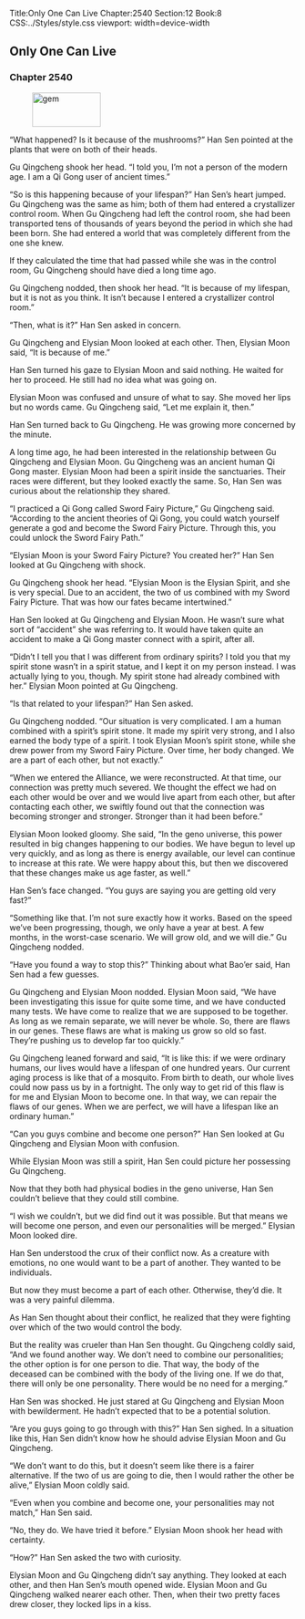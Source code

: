 Title:Only One Can Live 
Chapter:2540 
Section:12 
Book:8 
CSS:../Styles/style.css 
viewport: width=device-width
  
## Only One Can Live
### Chapter 2540
  
<figure>
	<img src="../Images/gem.gif" alt="gem" id="gem" width="120" height="60" />
</figure>
  

  
“What happened? Is it because of the mushrooms?” Han Sen pointed at the plants that were on both of their heads.

Gu Qingcheng shook her head. “I told you, I’m not a person of the modern age. I am a Qi Gong user of ancient times.”

“So is this happening because of your lifespan?” Han Sen’s heart jumped. Gu Qingcheng was the same as him; both of them had entered a crystallizer control room. When Gu Qingcheng had left the control room, she had been transported tens of thousands of years beyond the period in which she had been born. She had entered a world that was completely different from the one she knew.

If they calculated the time that had passed while she was in the control room, Gu Qingcheng should have died a long time ago.

Gu Qingcheng nodded, then shook her head. “It is because of my lifespan, but it is not as you think. It isn’t because I entered a crystallizer control room.”

“Then, what is it?” Han Sen asked in concern.

Gu Qingcheng and Elysian Moon looked at each other. Then, Elysian Moon said, “It is because of me.”

Han Sen turned his gaze to Elysian Moon and said nothing. He waited for her to proceed. He still had no idea what was going on.

Elysian Moon was confused and unsure of what to say. She moved her lips but no words came. Gu Qingcheng said, “Let me explain it, then.”

Han Sen turned back to Gu Qingcheng. He was growing more concerned by the minute.

A long time ago, he had been interested in the relationship between Gu Qingcheng and Elysian Moon. Gu Qingcheng was an ancient human Qi Gong master. Elysian Moon had been a spirit inside the sanctuaries. Their races were different, but they looked exactly the same. So, Han Sen was curious about the relationship they shared.

“I practiced a Qi Gong called Sword Fairy Picture,” Gu Qingcheng said. “According to the ancient theories of Qi Gong, you could watch yourself generate a god and become the Sword Fairy Picture. Through this, you could unlock the Sword Fairy Path.”

“Elysian Moon is your Sword Fairy Picture? You created her?” Han Sen looked at Gu Qingcheng with shock.

Gu Qingcheng shook her head. “Elysian Moon is the Elysian Spirit, and she is very special. Due to an accident, the two of us combined with my Sword Fairy Picture. That was how our fates became intertwined.”

Han Sen looked at Gu Qingcheng and Elysian Moon. He wasn’t sure what sort of “accident” she was referring to. It would have taken quite an accident to make a Qi Gong master connect with a spirit, after all.

“Didn’t I tell you that I was different from ordinary spirits? I told you that my spirit stone wasn’t in a spirit statue, and I kept it on my person instead. I was actually lying to you, though. My spirit stone had already combined with her.” Elysian Moon pointed at Gu Qingcheng.

“Is that related to your lifespan?” Han Sen asked.

Gu Qingcheng nodded. “Our situation is very complicated. I am a human combined with a spirit’s spirit stone. It made my spirit very strong, and I also earned the body type of a spirit. I took Elysian Moon’s spirit stone, while she drew power from my Sword Fairy Picture. Over time, her body changed. We are a part of each other, but not exactly.”

“When we entered the Alliance, we were reconstructed. At that time, our connection was pretty much severed. We thought the effect we had on each other would be over and we would live apart from each other, but after contacting each other, we swiftly found out that the connection was becoming stronger and stronger. Stronger than it had been before.”

Elysian Moon looked gloomy. She said, “In the geno universe, this power resulted in big changes happening to our bodies. We have begun to level up very quickly, and as long as there is energy available, our level can continue to increase at this rate. We were happy about this, but then we discovered that these changes make us age faster, as well.”

Han Sen’s face changed. “You guys are saying you are getting old very fast?”

“Something like that. I’m not sure exactly how it works. Based on the speed we’ve been progressing, though, we only have a year at best. A few months, in the worst-case scenario. We will grow old, and we will die.” Gu Qingcheng nodded.

“Have you found a way to stop this?” Thinking about what Bao’er said, Han Sen had a few guesses.

Gu Qingcheng and Elysian Moon nodded. Elysian Moon said, “We have been investigating this issue for quite some time, and we have conducted many tests. We have come to realize that we are supposed to be together. As long as we remain separate, we will never be whole. So, there are flaws in our genes. These flaws are what is making us grow so old so fast. They’re pushing us to develop far too quickly.”

Gu Qingcheng leaned forward and said, “It is like this: if we were ordinary humans, our lives would have a lifespan of one hundred years. Our current aging process is like that of a mosquito. From birth to death, our whole lives could now pass us by in a fortnight. The only way to get rid of this flaw is for me and Elysian Moon to become one. In that way, we can repair the flaws of our genes. When we are perfect, we will have a lifespan like an ordinary human.”

“Can you guys combine and become one person?” Han Sen looked at Gu Qingcheng and Elysian Moon with confusion.

While Elysian Moon was still a spirit, Han Sen could picture her possessing Gu Qingcheng.

Now that they both had physical bodies in the geno universe, Han Sen couldn’t believe that they could still combine.

“I wish we couldn’t, but we did find out it was possible. But that means we will become one person, and even our personalities will be merged.” Elysian Moon looked dire.

Han Sen understood the crux of their conflict now. As a creature with emotions, no one would want to be a part of another. They wanted to be individuals.

But now they must become a part of each other. Otherwise, they’d die. It was a very painful dilemma.

As Han Sen thought about their conflict, he realized that they were fighting over which of the two would control the body.

But the reality was crueler than Han Sen thought. Gu Qingcheng coldly said, “And we found another way. We don’t need to combine our personalities; the other option is for one person to die. That way, the body of the deceased can be combined with the body of the living one. If we do that, there will only be one personality. There would be no need for a merging.”

Han Sen was shocked. He just stared at Gu Qingcheng and Elysian Moon with bewilderment. He hadn’t expected that to be a potential solution.

“Are you guys going to go through with this?” Han Sen sighed. In a situation like this, Han Sen didn’t know how he should advise Elysian Moon and Gu Qingcheng.

“We don’t want to do this, but it doesn’t seem like there is a fairer alternative. If the two of us are going to die, then I would rather the other be alive,” Elysian Moon coldly said.

“Even when you combine and become one, your personalities may not match,” Han Sen said.

“No, they do. We have tried it before.” Elysian Moon shook her head with certainty.

“How?” Han Sen asked the two with curiosity.

Elysian Moon and Gu Qingcheng didn’t say anything. They looked at each other, and then Han Sen’s mouth opened wide. Elysian Moon and Gu Qingcheng walked nearer each other. Then, when their two pretty faces drew closer, they locked lips in a kiss.